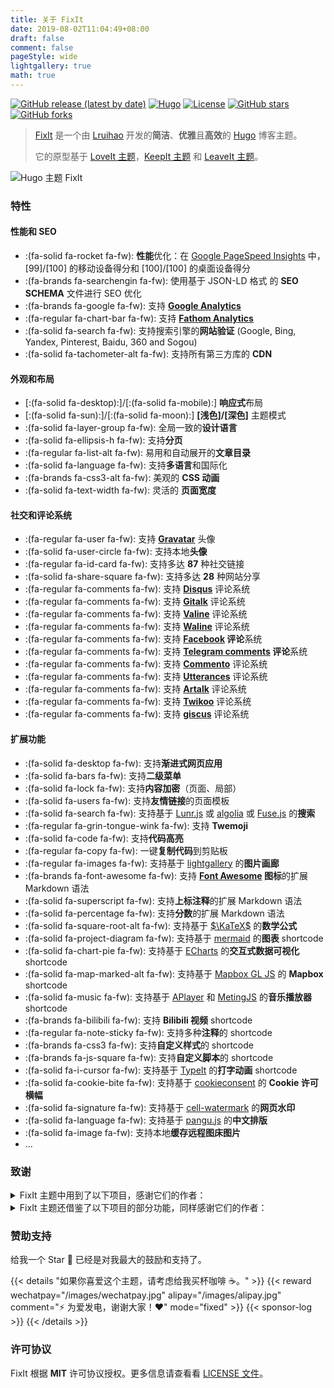 ```yaml
---
title: 关于 FixIt
date: 2019-08-02T11:04:49+08:00
draft: false
comment: false
pageStyle: wide
lightgallery: true
math: true
---
```


[![GitHub release (latest by date)](https://img.shields.io/github/v/release/hugo-fixit/FixIt?style=flat)](https://github.com/hugo-fixit/FixIt/releases)
[![Hugo](https://img.shields.io/badge/Hugo-%5E0.109.0-ff4088?style=flat&logo=hugo)](https://gohugo.io/)
[![License](https://img.shields.io/github/license/hugo-fixit/FixIt?style=flat)](https://github.com/hugo-fixit/FixIt/blob/master/LICENSE)
[![GitHub stars](https://img.shields.io/github/stars/hugo-fixit/FixIt?style=social)](https://github.com/hugo-fixit/FixIt)
[![GitHub forks](https://img.shields.io/github/forks/hugo-fixit/FixIt?style=social)](https://github.com/hugo-fixit/FixIt/fork)

> [FixIt](https://github.com/hugo-fixit/FixIt) 是一个由 [Lruihao](https://github.com/Lruihao '在 GitHub 上关注我') 开发的**简洁**、**优雅**且**高效**的 [Hugo](https://gohugo.io/) 博客主题。
>
> 它的原型基于 [LoveIt 主题](https://github.com/dillonzq/LoveIt)，[KeepIt 主题](https://github.com/Fastbyte01/KeepIt) 和 [LeaveIt 主题](https://github.com/liuzc/LeaveIt)。

![Hugo 主题 FixIt](/images/Apple-Devices-Preview.jpg "一个简洁、优雅且高效的 Hugo 主题")

### 特性

#### 性能和 SEO

- :(fa-solid fa-rocket fa-fw): **性能**优化：在 [Google PageSpeed Insights](https://developers.google.com/speed/pagespeed/insights) 中， [99]/[100] 的移动设备得分和 [100]/[100] 的桌面设备得分
- :(fa-brands fa-searchengin fa-fw): 使用基于 JSON-LD 格式 的 **SEO SCHEMA** 文件进行 SEO 优化
- :(fa-brands fa-google fa-fw): 支持 **[Google Analytics](https://analytics.google.com/analytics)**
- :(fa-regular fa-chart-bar fa-fw): 支持 **[Fathom Analytics](https://usefathom.com/)**
- :(fa-solid fa-search fa-fw): 支持搜索引擎的**网站验证** (Google, Bing, Yandex, Pinterest, Baidu, 360 and Sogou)
- :(fa-solid fa-tachometer-alt fa-fw): 支持所有第三方库的 **CDN**

#### 外观和布局

- [:(fa-solid fa-desktop):]/[:(fa-solid fa-mobile):] **响应式**布局
- [:(fa-solid fa-sun):]/[:(fa-solid fa-moon):] **[浅色]/[深色]** 主题模式
- :(fa-solid fa-layer-group fa-fw): 全局一致的**设计语言**
- :(fa-solid fa-ellipsis-h fa-fw): 支持**分页**
- :(fa-regular fa-list-alt fa-fw): 易用和自动展开的**文章目录**
- :(fa-solid fa-language fa-fw): 支持**多语言**和国际化
- :(fa-brands fa-css3-alt fa-fw): 美观的 **CSS 动画**
- :(fa-solid fa-text-width fa-fw): 灵活的 **页面宽度**

#### 社交和评论系统

- :(fa-regular fa-user fa-fw): 支持 **[Gravatar](https://gravatar.com)** 头像
- :(fa-solid fa-user-circle fa-fw): 支持本地**头像**
- :(fa-regular fa-id-card fa-fw): 支持多达 **87** 种社交链接
- :(fa-solid fa-share-square fa-fw): 支持多达 **28** 种网站分享
- :(fa-regular fa-comments fa-fw): 支持 **[Disqus](https://disqus.com)** 评论系统
- :(fa-regular fa-comments fa-fw): 支持 **[Gitalk](https://github.com/gitalk/gitalk)** 评论系统
- :(fa-regular fa-comments fa-fw): 支持 **[Valine](https://valine.js.org/)** 评论系统
- :(fa-regular fa-comments fa-fw): 支持 **[Waline](https://waline.js.org/)** 评论系统
- :(fa-regular fa-comments fa-fw): 支持 **[Facebook](https://developers.facebook.com/docs/plugins/comments/) 评论**系统
- :(fa-regular fa-comments fa-fw): 支持 **[Telegram comments](https://comments.app/) 评论**系统
- :(fa-regular fa-comments fa-fw): 支持 **[Commento](https://commento.io/)** 评论系统
- :(fa-regular fa-comments fa-fw): 支持 **[Utterances](https://utteranc.es/)** 评论系统
- :(fa-regular fa-comments fa-fw): 支持 **[Artalk](https://artalk.js.org/)** 评论系统
- :(fa-regular fa-comments fa-fw): 支持 **[Twikoo](https://twikoo.js.org/)** 评论系统
- :(fa-regular fa-comments fa-fw): 支持 **[giscus](https://giscus.app/zh-CN/)** 评论系统

#### 扩展功能

- :(fa-solid fa-desktop fa-fw): 支持**渐进式网页应用**
- :(fa-solid fa-bars fa-fw): 支持**二级菜单**
- :(fa-solid fa-lock fa-fw): 支持**内容加密**（页面、局部）
- :(fa-solid fa-users fa-fw): 支持**友情链接**的页面模板
- :(fa-solid fa-search fa-fw): 支持基于 [Lunr.js](https://lunrjs.com/) 或 [algolia](https://www.algolia.com/) 或 [Fuse.js](https://fusejs.io/) 的**搜索**
- :(fa-regular fa-grin-tongue-wink fa-fw): 支持 **Twemoji**
- :(fa-solid fa-code fa-fw): 支持**代码高亮**
- :(fa-regular fa-copy fa-fw): 一键**复制代码**到剪贴板
- :(fa-regular fa-images fa-fw): 支持基于 [lightgallery](https://github.com/sachinchoolur/lightgallery) 的**图片画廊**
- :(fa-brands fa-font-awesome fa-fw): 支持 **[Font Awesome](https://fontawesome.com/) 图标**的扩展 Markdown 语法
- :(fa-solid fa-superscript fa-fw): 支持**上标注释**的扩展 Markdown 语法
- :(fa-solid fa-percentage fa-fw): 支持**分数**的扩展 Markdown 语法
- :(fa-solid fa-square-root-alt fa-fw): 支持基于 [$\KaTeX$](https://katex.org/) 的**数学公式**
- :(fa-solid fa-project-diagram fa-fw): 支持基于 [mermaid](https://github.com/knsv/mermaid) 的**图表** shortcode
- :(fa-solid fa-chart-pie fa-fw): 支持基于 [ECharts](https://echarts.apache.org/) 的**交互式数据可视化** shortcode
- :(fa-solid fa-map-marked-alt fa-fw): 支持基于 [Mapbox GL JS](https://docs.mapbox.com/mapbox-gl-js) 的 **Mapbox** shortcode
- :(fa-solid fa-music fa-fw): 支持基于 [APlayer](https://github.com/MoePlayer/APlayer) 和 [MetingJS](https://github.com/metowolf/MetingJS) 的**音乐播放器** shortcode
- :(fa-brands fa-bilibili fa-fw): 支持 **Bilibili 视频** shortcode
- :(fa-regular fa-note-sticky fa-fw): 支持多种**注释**的 shortcode
- :(fa-brands fa-css3 fa-fw): 支持**自定义样式**的 shortcode
- :(fa-brands fa-js-square fa-fw): 支持**自定义脚本**的 shortcode
- :(fa-solid fa-i-cursor fa-fw): 支持基于 [TypeIt](https://typeitjs.com/) 的**打字动画** shortcode
- :(fa-solid fa-cookie-bite fa-fw): 支持基于 [cookieconsent](https://github.com/osano/cookieconsent) 的 **Cookie 许可横幅**
- :(fa-solid fa-signature fa-fw): 支持基于 [cell-watermark](https://github.com/Lruihao/watermark) 的**网页水印**
- :(fa-solid fa-language fa-fw): 支持基于 [pangu.js](https://github.com/vinta/pangu.js) 的**中文排版**
- :(fa-solid fa-image fa-fw): 支持本地**缓存远程图床图片**
- ...

### 致谢

<details>
<summary>FixIt 主题中用到了以下项目，感谢它们的作者：</summary>

- [normalize.css](https://github.com/necolas/normalize.css)
- [Font Awesome](https://fontawesome.com/)
- [Simple Icons](https://github.com/simple-icons/simple-icons)
- [Animate.css](https://daneden.github.io/animate.css/)
- [autocomplete-js](https://github.com/algolia/autocomplete)
- [Lunr.js](https://lunrjs.com/)
- [algoliasearch](https://github.com/algolia/algoliasearch-client-javascript)
- [Fuse.js](https://fusejs.io/)
- [object-fit-images](https://github.com/fregante/object-fit-images)
- [Twemoji](https://github.com/twitter/twemoji)
- [emoji-data](https://github.com/iamcal/emoji-data)
- [lightgallery](https://github.com/sachinchoolur/lightgallery)
- [Sharer.js](https://github.com/ellisonleao/sharer.js)
- [TypeIt](https://typeitjs.com/)
- [$\KaTeX$](https://katex.org/)
- [mermaid](https://github.com/mermaid-js/mermaid)
- [ECharts](https://echarts.apache.org/)
- [Mapbox GL JS](https://docs.mapbox.com/mapbox-gl-js)
- [APlayer](https://github.com/MoePlayer/APlayer)
- [MetingJS](https://github.com/metowolf/MetingJS)
- [Gitalk](https://github.com/gitalk/gitalk)
- [Valine](https://valine.js.org/)
- [cookieconsent](https://github.com/osano/cookieconsent)
- [cell-watermark](https://github.com/Lruihao/watermark)
- [不蒜子](http://busuanzi.ibruce.info/)
- [pangu.js](https://github.com/vinta/pangu.js)
- [Artalk](https://artalk.js.org/)
- [Waline](https://waline.js.org/)
- [Twikoo](https://twikoo.js.org/)
- [github-corners](https://github.com/tholman/github-corners)
- [giscus](https://giscus.app/zh-CN)
- [crypto-js](https://github.com/brix/crypto-js)
- [vConsole](https://github.com/Tencent/vConsole)
- [eruda](https://github.com/liriliri/eruda)
- [pace](https://github.com/CodeByZach/pace)

</details>

<details>
<summary>FixIt 主题还借鉴了以下项目的部分功能，同样感谢它们的作者：</summary>

- [DoIt](https://github.com/HEIGE-PCloud/DoIt)
- [NexT](https://github.com/next-theme/hexo-theme-next)

</details>

### 赞助支持

给我一个 Star 🌟 已经是对我最大的鼓励和支持了。

{{< details "如果你喜爱这个主题，请考虑给我买杯咖啡 ☕️。" >}}
{{< reward wechatpay="/images/wechatpay.jpg" alipay="/images/alipay.jpg" comment="⚡️ 为爱发电，谢谢大家！❤️" mode="fixed" >}}
{{< sponsor-log >}}
{{< /details >}}

### 许可协议

FixIt 根据 **MIT** 许可协议授权。更多信息请查看看 [LICENSE 文件](https://github.com/hugo-fixit/FixIt/blob/master/LICENSE)。
